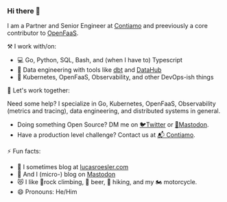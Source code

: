 ### Hi there 👋

I am a Partner and Senior Engineer at [Contiamo](https://contiamo.com) and preeviously a core contributor to [OpenFaaS](https://www.openfaas.com).

⚒ I work with/on:
  - 💻 Go, Python, SQL, Bash, and (when I have to) Typescript 
  - 🧮 Data engineering with tools like [dbt](https://github.com/dbt-labs) and [DataHub](https://github.com/datahub-project/datahub)
  - 🔌 Kubernetes, OpenFaaS, Observability, and other DevOps-ish things

🤝 Let's work together:

Need some help? I specialize in Go, Kubernetes, OpenFaaS, Observability (metrics and tracing), data engineering, and distributed systems in general.
  - Doing something Open Source? DM me on [🐦Twitter](https://twitter.com/theaxer) or <a rel="me" href="https://floss.social/@theaxer">🦣Mastodon</a>.
  - Have a production level challenge? Contact us at [📬 Contiamo](mailto:info@contiamo.com).
  

⚡ Fun facts:
  - 📜 I sometimes blog at [lucasroesler.com](https://lucasroesler.com/posts/)
  - 🦣 And I (micro-) blog on <a rel="me" href="https://floss.social/@theaxer">Mastodon</a>
  - 😻 I like 🧗rock climbing, 🍻 beer, 🥾 hiking, and my 🏍 motorcycle.
  - 😄 Pronouns: He/Him


<!--
**LucasRoesler/LucasRoesler** is a ✨ _special_ ✨ repository because its `README.md` (this file) appears on your GitHub profile.

Here are some ideas to get you started:

- 🔭 I’m currently working on ...
- 🌱 I’m currently learning ...
- 👯 I’m looking to collaborate on ...
- 🤔 I’m looking for help with ...
- 💬 Ask me about ...
- 📫 How to reach me: ...
- 😄 Pronouns: ...
- ⚡ Fun fact: ...
https://unicode.org/emoji/charts/full-emoji-list.html
-->
